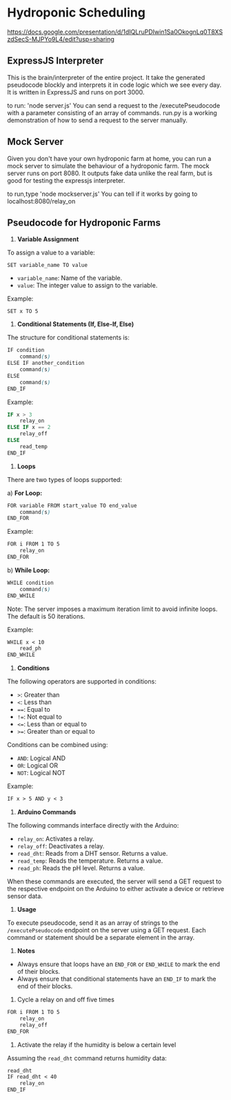 # Hydroponic Scheduling
https://docs.google.com/presentation/d/1dIQLruPDIwin1Sa0OkognLq0T8XSzdSecS-MJPYo9L4/edit?usp=sharing
## ExpressJS Interpreter
This is the brain/interpreter of the entire project. It take the generated pseudocode blockly and interprets it in code logic which we see every day. It is written in ExpressJS and runs on port 3000.

to run: 'node server.js'
You can send a request to the /executePseudocode with a parameter consisting of an array of commands. run.py is a working demonstration of how to send a request to the server manually.

## Mock Server
Given you don't have your own hydroponic farm at home, you can run a mock server to simulate the behaviour of a hydroponic farm. The mock server runs on port 8080. It outputs fake data unlike the real farm, but is good for testing the expressjs interpreter.

to run,type 'node mockserver.js'
You can tell if it works by going to localhost:8080/relay_on

## Pseudocode for Hydroponic Farms

1. **Variable Assignment**

To assign a value to a variable:

```vbnet
SET variable_name TO value

```

- `variable_name`: Name of the variable.
- `value`: The integer value to assign to the variable.

Example:

```vbnet
SET x TO 5

```

1. **Conditional Statements (If, Else-If, Else)**

The structure for conditional statements is:

```scss
IF condition
    command(s)
ELSE IF another_condition
    command(s)
ELSE
    command(s)
END_IF

```

Example:

```sql
IF x > 3
    relay_on
ELSE IF x == 2
    relay_off
ELSE
    read_temp
END_IF

```

1. **Loops**

There are two types of loops supported:

a) **For Loop:**

```css
FOR variable FROM start_value TO end_value
    command(s)
END_FOR

```

Example:

```css
FOR i FROM 1 TO 5
    relay_on
END_FOR

```

b) **While Loop:**

```scss
WHILE condition
    command(s)
END_WHILE

```

Note: The server imposes a maximum iteration limit to avoid infinite loops. The default is 50 iterations.

Example:

```markdown
WHILE x < 10
    read_ph
END_WHILE

```

1. **Conditions**

The following operators are supported in conditions:

- `>`: Greater than
- `<`: Less than
- `==`: Equal to
- `!=`: Not equal to
- `<=`: Less than or equal to
- `>=`: Greater than or equal to

Conditions can be combined using:

- `AND`: Logical AND
- `OR`: Logical OR
- `NOT`: Logical NOT

Example:

```markdown
IF x > 5 AND y < 3

```

1. **Arduino Commands**

The following commands interface directly with the Arduino:

- `relay_on`: Activates a relay.
- `relay_off`: Deactivates a relay.
- `read_dht`: Reads from a DHT sensor. Returns a value.
- `read_temp`: Reads the temperature. Returns a value.
- `read_ph`: Reads the pH level. Returns a value.

When these commands are executed, the server will send a GET request to the respective endpoint on the Arduino to either activate a device or retrieve sensor data.

1. **Usage**

To execute pseudocode, send it as an array of strings to the `/executePseudocode` endpoint on the server using a GET request. Each command or statement should be a separate element in the array.

1. **Notes**
- Always ensure that loops have an `END_FOR` or `END_WHILE` to mark the end of their blocks.
- Always ensure that conditional statements have an `END_IF` to mark the end of their blocks.
1. Cycle a relay on and off five times

```css
FOR i FROM 1 TO 5
    relay_on
    relay_off
END_FOR

```

1. Activate the relay if the humidity is below a certain level

Assuming the `read_dht` command returns humidity data:

```scss
read_dht
IF read_dht < 40
    relay_on
END_IF

```